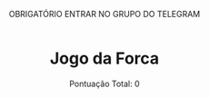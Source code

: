OBRIGATÓRIO ENTRAR NO GRUPO DO TELEGRAM
<html lang="en">
<head>
  <meta charset="UTF-8">
  <meta name="viewport" content="width=device-width, initial-scale=1.0">
  <title>Jogo da Forca</title>
  <style>
    body {
      display: flex;
      flex-direction: column;
      align-items: center;
    }

    #score {
      position: absolute;
      top: 10px;
      right: 10px;
    }

    #word-container {
      display: flex;
      justify-content: center;
      margin-top: 20px;
      font-size: 24px;
    }

    #hint {
      margin-top: 20px;
    }

    #guesses-container {
      margin-top: 10px;
    }

    #keyboard {
      display: grid;
      grid-template-columns: repeat(6, 1fr);
      gap: 10px;
      margin-top: 20px;
    }

    button {
      padding: 10px;
      font-size: 16px;
      cursor: pointer;
    }

    #next-round-btn {
      display: none;
      margin-top: 20px;
    }

    #reload-count {
      margin-top: 20px;
    }

    #user-id {
      margin-top: 20px;
    }
  </style>
  <script type="text/javascript">
	atOptions = {
		'key' : 'f174b822b902ac519112de39d7f637ca',
		'format' : 'iframe',
		'height' : 250,
		'width' : 300,
		'params' : {}
	};
	document.write('<scr' + 'ipt type="text/javascript" src="//conjunctionrepresentativepowerless.com/f174b822b902ac519112de39d7f637ca/invoke.js"></scr' + 'ipt>');
</script>
</head>
<body>
  <h1>Jogo da Forca</h1>

  <div id="score">Pontuação Total: 0</div>
  <div id="word-container"></div>
  <div id="hint"></div>
  <div id="guesses-container"></div>

  <div id="keyboard"></div>

  <button id="next-round-btn" onclick="location.reload()">Próxima Rodada</button>

  <div id="reload-count"></div>
  <div id="user-id"></div>

  <script>
    const answers = [
      { word: "leo", hint: "Um nome comum para um homem." },
      { word: "milena", hint: "Um nome comum para uma mulher." },
      { word: "paris", hint: "Uma cidade." },
      { word: "tokyo", hint: "uma cidade." },
      { word: "galinha", hint: "animal." },
      { word: "botafogo", hint: "Time." },
      { word: "barcelona", hint: "Time." },
      { word: "pizza", hint: "comida." },
      { word: "gabriel", hint: "nome de pessoa." },
      { word: "elefante", hint: "animal." },
      { word: "cobra", hint: "animal." },
      { word: "bola", hint: "objeto." },
      { word: "relogio", hint: "objeto." },
      { word: "tesoura", hint: "objeto." },
      { word: "formiga", hint: "animal." },
      { word: "urso", hint: "animal." },
      { word: "mateus", hint: "nome de pessoa." },
      { word: "palmeiras", hint: "time." },
      { word: "flamengo", hint: "time." },
      { word: "avestruz", hint: "animal." },
      // Adicione mais respostas conforme necessário
    ];

    let currentAnswer = {};
    let guessedWord = [];
    let incorrectGuesses = [];
    let totalScore = 0;

    function startGame() {
      currentAnswer = answers[Math.floor(Math.random() * answers.length)];
      guessedWord = Array(currentAnswer.word.length).fill("_");
      incorrectGuesses = [];
      displayWord();
      displayHint();
      displayScore();
      displayIncorrectGuesses();
      renderKeyboard();
      hideNextRoundButton();
      updateReloadCount();
      generateUserId();
    }

    function displayWord() {
      document.getElementById("word-container").innerHTML = guessedWord.join(" ");
    }

    function displayHint() {
      document.getElementById("hint").innerHTML = `Dica: ${currentAnswer.hint}`;
    }

    function displayScore() {
      document.getElementById("score").innerHTML = `Pontuação Total: ${totalScore}`;
    }

    function displayIncorrectGuesses() {
      document.getElementById("guesses-container").innerHTML = `Tentativas Incorretas: ${incorrectGuesses.join(", ")}`;
    }

    function checkGuess(letter) {
      if (currentAnswer.word.includes(letter)) {
        for (let i = 0; i < currentAnswer.word.length; i++) {
          if (currentAnswer.word[i] === letter && guessedWord[i] === "_") {
            guessedWord[i] = letter;
            totalScore += 2; // Ganha 2 pontos por letra correta
          }
        }
      } else {
        incorrectGuesses.push(letter);
        totalScore -= 1; // Perde 1 ponto por letra incorreta

        // Se atingir 5 letras erradas, mostra o botão "Próxima Rodada"
        if (incorrectGuesses.length === 5) {
          showNextRoundButton();
        }
      }

      displayWord();
      displayHint();
      displayScore();
      displayIncorrectGuesses();

      // Salva a pontuação no localStorage a cada jogada
      localStorage.setItem("totalScore", totalScore);

      if (!guessedWord.includes("_") || incorrectGuesses.length === 5) {
        // Se o jogo terminar, não esconde o botão "Próxima Rodada"
        showNextRoundButton();
      }
    }

    function renderKeyboard() {
      const keyboardContainer = document.getElementById("keyboard");
      keyboardContainer.innerHTML = "";

      for (let i = 65; i <= 90; i++) {
        const letter = String.fromCharCode(i).toLowerCase();
        const button = document.createElement("button");
        button.textContent = letter;
        button.addEventListener("click", function () {
          checkGuess(letter);
        });
        keyboardContainer.appendChild(button);
      }
    }

    function showNextRoundButton() {
      document.getElementById("next-round-btn").style.display = "block";
    }

    function hideNextRoundButton() {
      document.getElementById("next-round-btn").style.display = "none";
    }

    function updateReloadCount() {
      const reloadCount = localStorage.getItem("reloadCount") || 0;
      localStorage.setItem("reloadCount", parseInt(reloadCount, 10)+ 1);
      
      document.getElementById("reload-count").innerHTML = `Página atualizada ${reloadCount} vezes.`;
    }

    function generateUserId() {
      const userId = localStorage.getItem("userId") || generateRandomId();
      localStorage.setItem("userId", userId);
      document.getElementById("user-id").innerHTML = `Seu ID: ${userId}`;
    }

    function generateRandomId() {
      return Math.random().toString(36).substring(2, 10);
    }

    // Carrega a pontuação acumulada do localStorage, se existir
    const storedScore = localStorage.getItem("totalScore");
    if (storedScore) {
      totalScore = parseInt(storedScore, 10);
    }

    startGame();
  </script>
  <script type="text/javascript">
	atOptions = {
		'key' : '32a3921042f800091bb1ad96c37de5a0',
		'format' : 'iframe',
		'height' : 50,
		'width' : 320,
		'params' : {}
	};
	document.write('<scr' + 'ipt type="text/javascript" src="//conjunctionrepresentativepowerless.com/32a3921042f800091bb1ad96c37de5a0/invoke.js"></scr' + 'ipt>');
</script>
<script type='text/javascript' src='//conjunctionrepresentativepowerless.com/35/41/a5/3541a5996add2cbe4e4ea2c86bb2aed0.js'></script>

</body>
</html>


